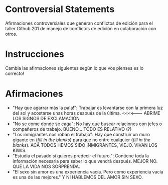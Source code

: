 Controversial Statements
===

Afirmaciones controversiales que generan conflictos de edición para el taller Github 201 de manejo de conflictos de edición en colaboración con otros.

# Instrucciones

Cambia las afirmaciones siguientes según lo que vos pienses es lo correcto!

# Afirmaciones

* "Hay que agarrar más la pala!": Trabajar es levantarse con la primera luz del sol y acostarse unas horas después de la última. <<<<--- ABRIME LOS SIGNOS DE EXCLAMACIÓN
* "No se come donde se caga": No hay que buscar relaciones con jefes o compañeros de trabajo. BUENO... TODO ES RELATIVO (?)
* "Los inmigrantes nos roban el trabajo": Hay que construir un muro gigante en (_fill in the blanks_) para que no entre cualquier (_fill in the blanks_). ACÁ TODOS HEMOS SIDO INMIGRANTES, VIEJO. VIVAN LOS KIWIS.
* "Estudia el pasado si quieres predecir el futuro.": Contiene toda la información necesaria para saber lo que vendrá después. MEJOR NO. QUE LA VIDA NOS SORPRENDA.
* "El sexo sin amor es una experiencia vacía. Pero como experiencia vacía es una de las mejores." Y NI HABLEMOS DEL AMOR SIN SEXO.
